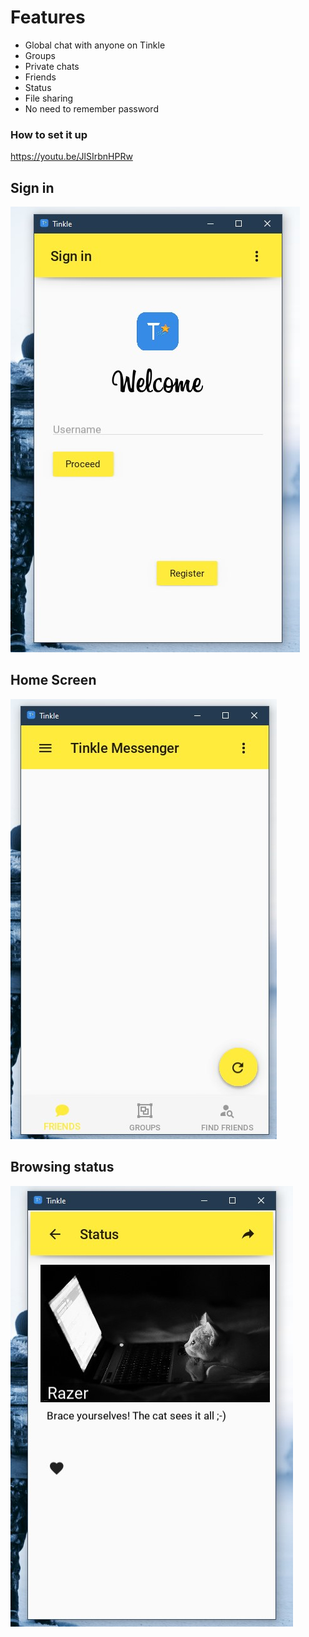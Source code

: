 # Features
* Global chat with anyone on Tinkle
* Groups
* Private chats
* Friends
* Status
* File sharing
* No need to remember password

### How to set it up
https://youtu.be/JlSIrbnHPRw

## Sign in
![signin](screenshots/client/sign_in.jpg?raw=true "Sign in")
## Home Screen
![home](screenshots/client/home_screen.jpg?raw=true "Home Screen")
## Browsing status
![status](screenshots/client/viewing_status.jpg?raw=true "Viewing status")
